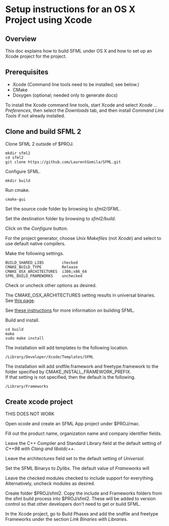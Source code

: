 # Setup instructions for an OS X Project using Xcode

## Overview

This doc explains how to build SFML under OS X and
how to set up an Xcode project for the project.

## Prerequisites

- Xcode (Command line tools need to be installed; see below.)
- CMake
- Doxygen (optional; needed only to generate docs)

To install the Xcode command line tools, start Xcode and select
_Xcode ... Preferences_, then select the _Downloads_ tab, and
then install _Command Line Tools_ if not already installed.

## Clone and build SFML 2

Clone SFML 2 outside of $PROJ.

    mkdir sfml2
    cd sfml2
    git clone https://github.com/LaurentGomila/SFML.git

Configure SFML.

    mkdir build

Run cmake.

    cmake-gui

Set the source code folder by browsing to _sfml2/SFML_.

Set the destination folder by browsing to _sfml2/build_.

Click on the _Configure_ button.

For the project generator, choose _Unix Makefiles_ (not _Xcode_) and select to
use default native compilers.

Make the following settings.

    BUILD_SHARED_LIBS        checked
    CMAKE_BUILD_TYPE         Release
    CMAKE_OSX_ARCHITECTURES  i386;x86_64
    SFML_BUILD_FRAMEWORKS    unchecked

Check or uncheck other options as desired.

The CMAKE_OSX_ARCHITECTURES setting results in universal binaries.  
See [this page](http://www.mjbshaw.com/2013/02/building-sfml-2-with-c11-on-os-x.html).

See [these instructions](http://www.sfml-dev.org/tutorials/2.0/compile-with-cmake.php) 
for more information on building SFML.

Build and install.

    cd build
    make
    sudo make install

The installation will add templates to the following location.

    /Library/Developer/Xcode/Templates/SFML

The installation will add sndfile.framework and freetype.framework 
to the folder specified by CMAKE_INSTALL_FRAMEWORK_PREFIX.  
If that setting is not specified, then the default is the following.

    /Library/Frameworks


## Create xcode project

THIS DOES NOT WORK

Open xcode and create an SFML App project under $PROJ/mac.

Fill out the product name, organization name and company identifier fields.

Leave the C++ Compiler and Standard Library field at the default
setting of _C++98 with Clang and libstdc++_.

Leave the architectures field set to the default setting of _Universal_.

Set the SFML Binarys to _Dylibs_.  The default value of _Frameworks_ will

Leave the checked modules checked to include support for everything.
Alternatively, uncheck modules as desired.

Create folder $PROJ/sfml2.
Copy the include and Frameworks folders from the sfml build process into $PROJ/sfml2.
These will be added to version control so that other developers don't need to 
get or build SFML.

In the Xcode project, go to Build Phases and add the sndfile and freetype Frameworks
under the section _Link Binaries with Libraries_.



